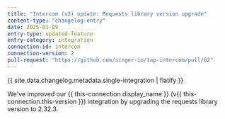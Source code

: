 ```yaml
---
title: "Intercom (v2) update: Requests library version upgrade"
content-type: "changelog-entry"
date: 2025-01-09
entry-type: updated-feature
entry-category: integration
connection-id: intercom
connection-version: 2
pull-request: "https://github.com/singer-io/tap-intercom/pull/62"
---
```

{{ site.data.changelog.metadata.single-integration | flatify }}

We've improved our {{ this-connection.display_name }} (v{{ this-connection.this-version }}) integration by upgrading the requests library version to 2.32.3.
